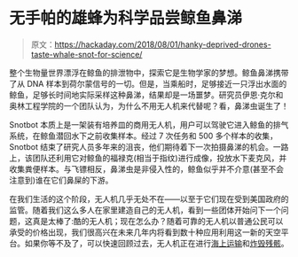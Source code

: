 # 无手帕的雄蜂为科学品尝鲸鱼鼻涕

> 原文：<https://hackaday.com/2018/08/01/hanky-deprived-drones-taste-whale-snot-for-science/>

整个生物量世界漂浮在鲸鱼的排泄物中，探索它是生物学家的梦想。鲸鱼鼻涕携带了从 DNA 样本到荷尔蒙信号的一切。但是，当乘船时，足够接近一只浮出水面的鲸鱼，足够长时间地实际采样这种鼻涕，结果却是一场噩梦。研究员伊恩·克尔和奥林工程学院的一个团队认为，为什么不用无人机来代替呢？看，鼻涕虫诞生了！

Snotbot 本质上是一架装有培养皿的商用无人机，用户可以驾驶它进入鲸鱼的排气系统，在鲸鱼潜回水下之前收集样本。经过 7 次任务和 500 多个样本的收集，Snotbot 结束了研究人员多年来的沮丧，他们期待着下一次拍摄鼻涕的机会。一路上，该团队还利用它对鲸鱼的福禄克(相当于指纹)进行成像，投放水下麦克风，并收集粪便样本。与飞镖相反，鼻涕虫是非侵入性的，鲸鱼似乎并不介意(甚至不会注意到)谁在它们鼻屎的下游。

在我们生活的这个阶段，无人机几乎无处不在——以至于它们现在受到美国政府的监管。随着我们这么多人在家里建造自己的无人机，看到一些团体开始问下一个问题，这真是太棒了:酷的无人机；现在怎么办？随着可靠的无人机以普通公民可以承受的价格出现，我们很高兴在未来几年内将看到数十种应用利用这一新的天空平台。如果你等不及了，可以快速回顾过去，无人机正在进行[海上运输](https://hackaday.com/2017/06/06/automate-the-freight-maritime-drone-deliveries/)和[炸毁残骸](https://hackaday.com/2017/12/03/flame-throwing-drone-is-actually-useful/)。